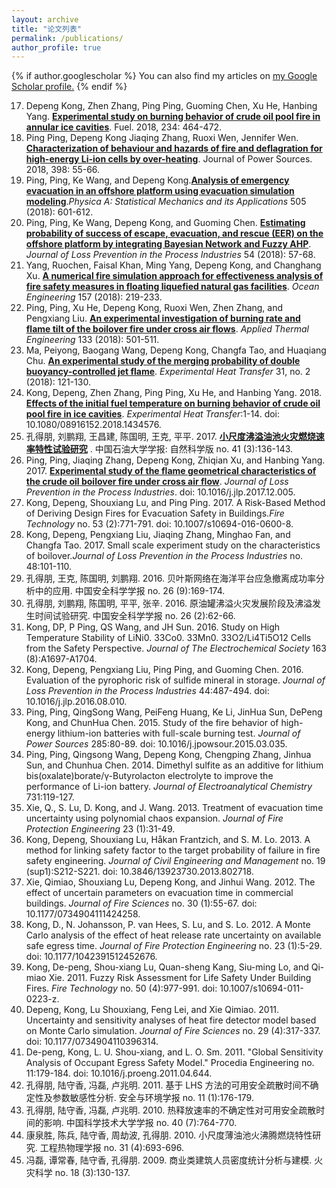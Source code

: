 ```yaml
---
layout: archive
title: "论文列表"
permalink: /publications/
author_profile: true
---
```


{% if author.googlescholar %}
  You can also find my articles on <u><a href="{{author.googlescholar}}">my Google Scholar profile</a>.</u>
{% endif %}

17. Depeng Kong, Zhen Zhang, Ping Ping, Guoming Chen, Xu He, Hanbing Yang. **[Experimental study on burning behavior of crude oil pool fire in annular ice cavities](https://www.sciencedirect.com/science/article/pii/S001623611831247X)**. Fuel. 2018, 234: 464-472.
18. Ping Ping, Depeng Kong Jiaqing Zhang, Ruoxi Wen, Jennifer Wen. **[Characterization of behaviour and hazards of fire and deflagration for high-energy Li-ion cells by over-heating](https://www.sciencedirect.com/science/article/pii/S0378775318307523)**. Journal of Power Sources. 2018, 398: 55-66. 
19. Ping, Ping, Ke Wang, and Depeng Kong.**[Analysis of emergency evacuation in an offshore platform using evacuation simulation modeling](https://www.sciencedirect.com/science/article/pii/S0378437118304011)**.*Physica A: Statistical Mechanics and its Applications* 505 (2018): 601-612.
20. Ping, Ping, Ke Wang, Depeng Kong, and Guoming Chen. **[Estimating probability of success of escape, evacuation, and rescue (EER) on the offshore platform by integrating Bayesian Network and Fuzzy AHP](https://www.sciencedirect.com/science/article/pii/S0950423017307003)**. *Journal of Loss Prevention in the Process Industries* 54 (2018): 57-68.
21. Yang, Ruochen, Faisal Khan, Ming Yang, Depeng Kong, and Changhang Xu. **[A numerical fire simulation approach for effectiveness analysis of fire safety measures in floating liquefied natural gas facilities](https://www.sciencedirect.com/science/article/pii/S0029801818303305)**. *Ocean Engineering* 157 (2018): 219-233.
22. Ping, Ping, Xu He, Depeng Kong, Ruoxi Wen, Zhen Zhang, and Pengxiang Liu. **[An experimental investigation of burning rate and flame tilt of the boilover fire under cross air flows](https://www.sciencedirect.com/science/article/pii/S1359431117358179)**. *Applied Thermal Engineering* 133 (2018): 501-511.
23. Ma, Peiyong, Baogang Wang, Depeng Kong, Changfa Tao, and Huaqiang Chu. **[An experimental study of the merging probability of double buoyancy-controlled jet flame](http://www.tandfonline.com/doi/full/10.1080/08916152.2017.1397816)**. *Experimental Heat Transfer* 31, no. 2 (2018): 121-130.
24. Kong, Depeng, Zhen Zhang, Ping Ping, Xu He, and Hanbing Yang. 2018. **[Effects of the initial fuel temperature on burning behavior of crude oil pool fire in ice cavities](https://www.sciencedirect.com/science/article/pii/S001623611831247X)**. *Experimental Heat Transfer*:1-14. doi: 10.1080/08916152.2018.1434576.
25. 孔得朋, 刘鹏翔, 王昌建, 陈国明, 王克, 平平. 2017. **[小尺度沸溢油池火灾燃烧速率特性试验研究](http://kns.cnki.net/KCMS/detail/detail.aspx?dbcode=CJFQ&dbname=CJFDLAST2017&filename=SYDX201703017&v=MjA2NjBlWDFMdXhZUzdEaDFUM3FUcldNMUZyQ1VSTEtmYitabkZ5cmdVTHZLTmpUUGRyRzRIOWJNckk5RVk0Ujg=)** . 中国石油大学学报: 自然科学版 no. 41 (3):136-143.
26. Ping, Ping, Jiaqing Zhang, Depeng Kong, Zhiqian Xu, and Hanbing Yang. 2017. **[Experimental study of the flame geometrical characteristics of the crude oil boilover fire under cross air flow](https://www.sciencedirect.com/science/article/pii/S0950423017310811)**. *Journal of Loss Prevention in the Process Industries*. doi: 10.1016/j.jlp.2017.12.005.
27. Kong, Depeng, Shouxiang Lu, and Ping Ping. 2017. A Risk-Based Method of Deriving Design Fires for Evacuation Safety in Buildings.*Fire Technology* no. 53 (2):771-791. doi: 10.1007/s10694-016-0600-8.
28. Kong, Depeng, Pengxiang Liu, Jiaqing Zhang, Minghao Fan, and Changfa Tao. 2017. Small scale experiment study on the characteristics of boilover.*Journal of Loss Prevention in the Process Industries* no. 48:101-110.
29. 孔得朋, 王克, 陈国明,  刘鹏翔. 2016. 贝叶斯网络在海洋平台应急撤离成功率分析中的应用. 中国安全科学学报 no. 26 (9):169-174.
30. 孔得朋, 刘鹏翔, 陈国明, 平平, 张辛. 2016. 原油罐沸溢火灾发展阶段及沸溢发生时间试验研究. 中国安全科学学报 no. 26 (2):62-66.
31. Kong, DP, P Ping, QS Wang, and JH Sun. 2016. Study on High Temperature Stability of LiNi0. 33Co0. 33Mn0. 33O2/Li4Ti5O12 Cells from the Safety Perspective. *Journal of The Electrochemical Society* 163 (8):A1697-A1704.
32. Kong, Depeng, Pengxiang Liu, Ping Ping, and Guoming Chen. 2016. Evaluation of the pyrophoric risk of sulfide mineral in storage. *Journal of Loss Prevention in the Process Industries* 44:487-494. doi: 10.1016/j.jlp.2016.08.010.
33. Ping, Ping, QingSong Wang, PeiFeng Huang, Ke Li, JinHua Sun, DePeng Kong, and ChunHua Chen. 2015. Study of the fire behavior of high-energy lithium-ion batteries with full-scale burning test. *Journal of Power Sources* 285:80-89. doi: 10.1016/j.jpowsour.2015.03.035.
34. Ping, Ping, Qingsong Wang, Depeng Kong, Chengping Zhang, Jinhua Sun, and Chunhua Chen. 2014. Dimethyl sulfite as an additive for lithium bis(oxalate)borate/γ-Butyrolacton electrolyte to improve the performance of Li-ion battery. *Journal of Electroanalytical Chemistry* 731:119-127. 
35. Xie, Q., S. Lu, D. Kong, and J. Wang. 2013. Treatment of evacuation time uncertainty using polynomial chaos expansion. *Journal of Fire Protection Engineering* 23 (1):31-49. 
36. Kong, Depeng, Shouxiang Lu, Håkan Frantzich, and S. M. Lo. 2013. A method for linking safety factor to the target probability of failure in fire safety engineering. *Journal of Civil Engineering and Management* no. 19 (sup1):S212-S221. doi: 10.3846/13923730.2013.802718.
37. Xie, Qimiao, Shouxiang Lu, Depeng Kong, and Jinhui Wang. 2012. The effect of uncertain parameters on evacuation time in commercial buildings. *Journal of Fire Sciences* no. 30 (1):55-67. doi: 10.1177/0734904111424258.
38. Kong, D., N. Johansson, P. van Hees, S. Lu, and S. Lo. 2012. A Monte Carlo analysis of the effect of heat release rate uncertainty on available safe egress time. *Journal of Fire Protection Engineering* no. 23 (1):5-29. doi: 10.1177/1042391512452676.
39. Kong, De-peng, Shou-xiang Lu, Quan-sheng Kang, Siu-ming Lo, and Qi-miao Xie. 2011. Fuzzy Risk Assessment for Life Safety Under Building Fires. *Fire Technology* no. 50 (4):977-991. doi: 10.1007/s10694-011-0223-z.
40. Depeng, Kong, Lu Shouxiang, Feng Lei, and Xie Qimiao. 2011. Uncertainty and sensitivity analyses of heat fire detector model based on Monte Carlo simulation. *Journal of Fire Sciences* no. 29 (4):317-337. doi: 10.1177/0734904110396314.
41. De-peng, Kong, L. U. Shou-xiang, and L. O. Sm. 2011. "Global Sensitivity Analysis of Occupant Egress Safety Model." Procedia Engineering no. 11:179-184. doi: 10.1016/j.proeng.2011.04.644.
42. 孔得朋, 陆守香, 冯磊, 卢兆明. 2011. 基于 LHS 方法的可用安全疏散时间不确定性及参数敏感性分析. 安全与环境学报 no. 11 (1):176-179.
43. 孔得朋, 陆守香, 冯磊, 卢兆明. 2010. 热释放速率的不确定性对可用安全疏散时间的影响. 中国科学技术大学学报 no. 40 (7):764-770.
44. 康泉胜, 陈兵, 陆守香, 周劫波, 孔得朋. 2010. 小尺度薄油池火沸腾燃烧特性研究. 工程热物理学报 no. 31 (4):693-696.
45. 冯磊, 谭常春, 陆守香, 孔得朋. 2009. 商业类建筑人员密度统计分析与建模. 火灾科学 no. 18 (3):130-137.

